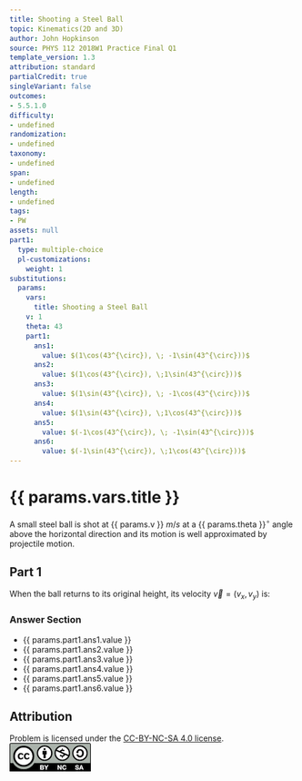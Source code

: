 ```yaml
---
title: Shooting a Steel Ball
topic: Kinematics(2D and 3D)
author: John Hopkinson
source: PHYS 112 2018W1 Practice Final Q1
template_version: 1.3
attribution: standard
partialCredit: true
singleVariant: false
outcomes:
- 5.5.1.0
difficulty:
- undefined
randomization:
- undefined
taxonomy:
- undefined
span:
- undefined
length:
- undefined
tags:
- PW
assets: null
part1:
  type: multiple-choice
  pl-customizations:
    weight: 1
substitutions:
  params:
    vars:
      title: Shooting a Steel Ball
    v: 1
    theta: 43
    part1:
      ans1:
        value: $(1\cos(43^{\circ}), \; -1\sin(43^{\circ}))$
      ans2:
        value: $(1\cos(43^{\circ}), \;1\sin(43^{\circ}))$
      ans3:
        value: $(1\sin(43^{\circ}), \; -1\cos(43^{\circ}))$
      ans4:
        value: $(1\sin(43^{\circ}), \;1\cos(43^{\circ}))$
      ans5:
        value: $(-1\cos(43^{\circ}), \; -1\sin(43^{\circ}))$
      ans6:
        value: $(-1\sin(43^{\circ}), \;1\cos(43^{\circ}))$
---
```

# {{ params.vars.title }}
A small steel ball is shot at {{ params.v }} $m/s$ at a {{ params.theta }}$^{\circ}$ angle above the horizontal direction and its motion is well approximated by projectile motion.

## Part 1

When the ball returns to its original height, its velocity $\overrightarrow{v} = (v_x, v_y)$ is:

### Answer Section

- {{ params.part1.ans1.value }}
- {{ params.part1.ans2.value }}
- {{ params.part1.ans3.value }}
- {{ params.part1.ans4.value }}
- {{ params.part1.ans5.value }}
- {{ params.part1.ans6.value }}

## Attribution

Problem is licensed under the [CC-BY-NC-SA 4.0 license](https://creativecommons.org/licenses/by-nc-sa/4.0/).<br> ![The Creative Commons 4.0 license requiring attribution-BY, non-commercial-NC, and share-alike-SA license.](https://raw.githubusercontent.com/firasm/bits/master/by-nc-sa.png)